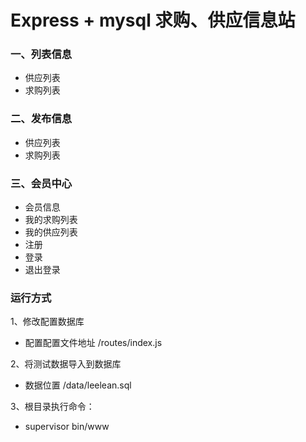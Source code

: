 # Express + mysql 求购、供应信息站

### 一、列表信息

* 供应列表
* 求购列表

### 二、发布信息

* 供应列表
* 求购列表

### 三、会员中心

* 会员信息
* 我的求购列表
* 我的供应列表
* 注册
* 登录
* 退出登录

### 运行方式

1、修改配置数据库
* 配置配置文件地址 /routes/index.js

2、将测试数据导入到数据库
* 数据位置 /data/leelean.sql

3、根目录执行命令：
* supervisor bin/www